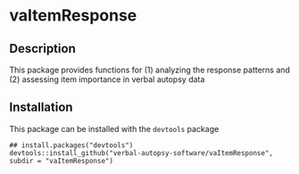 # vaItemResponse


## **Description** 	

This package provides functions for (1) analyzing the response patterns and (2) assessing item importance in verbal autopsy data  


## **Installation**

This package can be installed with the `devtools` package

```
## install.packages("devtools")
devtools::install_github("verbal-autopsy-software/vaItemResponse", subdir = "vaItemResponse")
```
